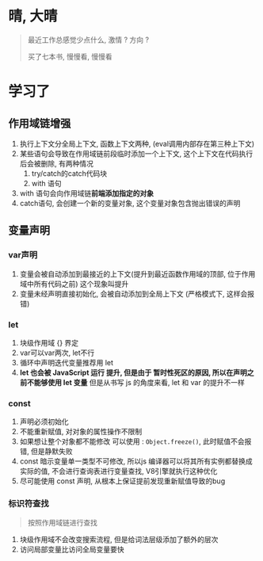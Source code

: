 # 晴, 大晴

> 最近工作总感觉少点什么, 激情 ?  方向 ?
>
> 买了七本书, 慢慢看, 慢慢看

# 学习了

## 作用域链增强

1. 执行上下文分全局上下文, 函数上下文两种, (eval调用内部存在第三种上下文)
2. 某些语句会导致在作用域链前段临时添加一个上下文, 这个上下文在代码执行后会被删除, 有两种情况
   1. try/catch的catch代码块
   2. with 语句
3. with 语句会向作用域链**前端添加指定的对象**
4. catch语句, 会创建一个新的变量对象, 这个变量对象包含抛出错误的声明



## 变量声明

### var声明

1. 变量会被自动添加到最接近的上下文(提升到最近函数作用域的顶部, 位于作用域中所有代码之前) 这个现象叫提升
2. 变量未经声明直接初始化, 会被自动添加到全局上下文 (严格模式下, 这样会报错)



### let

1. 块级作用域 {} 界定
2. var可以var两次, let不行
3. 循环中声明迭代变量推荐用 let
4. **let 也会被 JavaScript 运行 提升, 但是由于 暂时性死区的原因, 所以在声明之前不能够使用 let 变量** 但是从书写 js 的角度来看, let 和 var 的提升不一样



### const

1. 声明必须初始化
2. 不能重新赋值, 对对象的属性操作不限制
3. 如果想让整个对象都不能修改 可以使用 : `Object.freeze()`, 此时赋值不会报错, 但是静默失败
4. const 暗示变量单一类型不可修改,  所以js 编译器可以将其所有实例都替换成实际的值, 不会进行查询表进行变量查找, V8引擎就执行这种优化
5. 尽可能使用 const 声明, 从根本上保证提前发现重新赋值导致的bug



### 标识符查找

> 按照作用域链进行查找

1. 块级作用域不会改变搜索流程, 但是给词法层级添加了额外的层次
2. 访问局部变量比访问全局变量要快